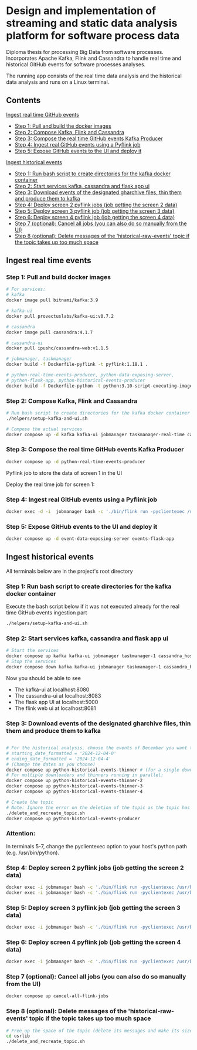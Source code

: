# Design and implementation of streaming and static data analysis platform for software process data
Diploma thesis for processing Big Data from software processes. Incorporates Apache Kafka, Flink and Cassandra to handle real time and historical GitHub events for software processes analyses.

The running app consists of the real time data analysis and the historical data analysis and runs on a Linux terminal.


## Contents
[Ingest real time GitHub events](#ingest-real-time-events)
- [Step 1: Pull and build the docker images](#step-1-pull-and-build-the-docker-images)
- [Step 2: Compose Kafka, Flink and Cassandra](#step-2-compose-kafka-flink-and-cassandra)
- [Step 3: Compose the real time GitHub events Kafka Producer](#step-3-compose-the-real-time-gitHub-events-kafka-producer)
- [Step 4: Ingest real GitHub events using a Pyflink job](#step-4-ingest-real-github-events-using-a-pyflink-job)
- [Step 5: Expose GitHub events to the UI and deploy it](#step-5-expose-github-events-to-the-ui-and-deploy-it)


[Ingest historical events](#ingest-historical-events)
- [Step 1: Run bash script to create directories for the kafka docker container](#step-1-run-bash-script-to-create-directories-for-the-kafka-docker-container)
- [Step 2: Start services kafka, cassandra and flask app ui](#step-2-start-services-kafka-cassandra-and-flask-app-ui)
- [Step 3: Download events of the designated gharchive files, thin them and produce them to kafka](#step-3-Download-events-of-the-designated-gharchive-files-thin-them-and-produce-them-to-kafka)
- [Step 4: Deploy screen 2 pyflink jobs (job getting the screen 2 data)](#step-4-deploy-screen-2-pyflink-jobs-(job-getting-the-screen-2-data))
- [Step 5: Deploy screen 3 pyflink job (job getting the screen 3 data)](#step-5-deploy-screen-3-pyflink-job-(job-getting-the-screen-3-data))
- [Step 6: Deploy screen 4 pyflink job (job getting the screen 4 data)](#step-6-deploy-screen-4-pyflink-job-(job-getting-the-screen-4-data))
- [Step 7 (optional): Cancel all jobs (you can also do so manually from the UI)](#step-7-(optional)-cancel-all-jobs-(you-can-also-do-so-manually-from-the-ui))
- [Step 8 (optional): Delete messages of the 'historical-raw-events' topic if the topic takes up too much space](#step-8-(optional)-delete-messages-of-the-historical-raw-events-topic-if-the-topic-takes-up-too-much-space)

<!-- 2. [Ingest historical GitHub events](#Ingest-historical-events) -->


## Ingest real time events 

### Step 1: Pull and build docker images 

```sh
# For services: 
# kafka
docker image pull bitnami/kafka:3.9

# kafka-ui
docker pull provectuslabs/kafka-ui:v0.7.2

# cassandra
docker image pull cassandra:4.1.7

# cassandra-ui
docker pull ipushc/cassandra-web:v1.1.5

# jobmanager, taskmanager
docker build -f Dockerfile-pyflink -t pyflink:1.18.1 .

# python-real-time-events-producer, python-data-exposing-server, 
# python-flask-app, python-historical-events-producer 
docker build -f Dockerfile-python -t python:3.10-script-executing-image . 

```


### Step 2: Compose Kafka, Flink and Cassandra
```sh
# Run bash script to create directories for the kafka docker container
./helpers/setup-kafka-and-ui.sh

# Compose the actual services
docker compose up -d kafka kafka-ui jobmanager taskmanager-real-time cassandra_host cassandra-ui 
```

### Step 3: Compose the real time GitHub events Kafka Producer
```sh
docker compose up -d python-real-time-events-producer
```

Pyflink job to store the data of screen 1 in the UI

Deploy the real time job for screen 1:
### Step 4: Ingest real GitHub events using a Pyflink job
```sh
docker exec -d -i  jobmanager bash -c './bin/flink run -pyclientexec /usr/bin/python -py /opt/flink/usrlib/screen_1_q1_q5_flink_job.py --config_file_path /opt/flink/usrlib/getting-started-in-docker.ini'  
```

### Step 5: Expose GitHub events to the UI and deploy it
```sh
docker compose up -d event-data-exposing-server events-flask-app
```




## Ingest historical events 
All terminals below are in the project's root directory

### Step 1: Run bash script to create directories for the kafka docker container

Execute the bash script below if it was not executed already for the real time GitHub events ingestion part
```sh
./helpers/setup-kafka-and-ui.sh
```

### Step 2: Start services kafka, cassandra and flask app ui
```sh
# Start the services
docker compose up kafka kafka-ui jobmanager taskmanager-1 cassandra_host cassandra-ui python-flask-app
# Stop the services
docker compose down kafka kafka-ui jobmanager taskmanager-1 cassandra_host cassandra-ui python-flask-app
```

Now you should be able to see 
- The kafka-ui at localhost:8080
- The cassandra-ui at localhost:8083
- The flask app UI at localhost:5000
- The flink web ui at localhost:8081


### Step 3: Download events of the designated gharchive files, thin them and produce them to kafka
```sh

# For the historical analysis, choose the events of December you want to download and thin in files historical-files-thinner, historical-files-thinner-2 (and sililarly for 3 and 4) in lines:
# starting_date_formatted = '2024-12-04-0'
# ending_date_formatted = '2024-12-04-4' 
# (Change the dates as you choose)
docker compose up python-historical-events-thinner # (for a single downloaded and thinner)
# For multiple downloaders and thinners running in parallel:
docker compose up python-historical-events-thinner-2
docker compose up python-historical-events-thinner-3
docker compose up python-historical-events-thinner-4

# Create the topic
# Note: Ignore the error on the deletion of the topic as the topic has not been created yet
./delete_and_recreate_topic.sh
docker compose up python-historical-events-producer
```


### Attention:
In terminals 5-7, change the pyclientexec option to your host's python path (e.g. /usr/bin/python).

### Step 4: Deploy screen 2 pyflink jobs (job getting the screen 2 data)
```sh
docker exec -i jobmanager bash -c './bin/flink run -pyclientexec /usr/bin/python -py /opt/flink/usrlib/screen_2_q6_q8_flink_job_q6b_q7h.py --config_file_path /opt/flink/usrlib/getting-started-in-docker.ini'
docker exec -i jobmanager bash -c './bin/flink run -pyclientexec /usr/bin/python -py /opt/flink/usrlib/screen_2_q6_q8_flink_job_q8b_q8h.py --config_file_path /opt/flink/usrlib/getting-started-in-docker.ini'
```

### Step 5: Deploy screen 3 pyflink job (job getting the screen 3 data)

```sh
docker exec -i jobmanager bash -c './bin/flink run -pyclientexec /usr/bin/python -py /opt/flink/usrlib/screen_3_q9_q10_flink_job.py --config_file_path /opt/flink/usrlib/getting-started-in-docker.ini'
```


### Step 6: Deploy screen 4 pyflink job (job getting the screen 4 data)

```sh
docker exec -i jobmanager bash -c './bin/flink run -pyclientexec /usr/bin/python -py /opt/flink/usrlib/screen_4_q11_q15_flink_job.py --config_file_path /opt/flink/usrlib/getting-started-in-docker.ini'  
```

### Step 7 (optional): Cancel all jobs (you can also do so manually from the UI)
```sh
docker compose up cancel-all-flink-jobs
```

### Step 8 (optional): Delete messages of the 'historical-raw-events' topic if the topic takes up too much space
```sh
# Free up the space of the topic (delete its messages and make its size = 0)
cd usrlib
./delete_and_recreate_topic.sh
```


